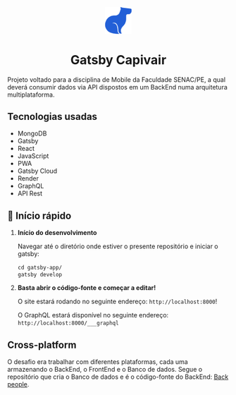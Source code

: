 <p align="center">
  <a href="https://gadsbgatsbyapp.gatsbyjs.io/">
    <img alt="CApivair" src="https://raw.githubusercontent.com/brazadrian/gatsby-app/master/src/images/capivair-icon-sf.png" width="60" />
  </a>
</p>
<h1 align="center">
  Gatsby Capivair
</h1>

Projeto voltado para a disciplina de Mobile da Faculdade SENAC/PE, a qual deverá consumir dados via API dispostos em um BackEnd numa arquitetura multiplataforma.

## Tecnologias usadas
- MongoDB
- Gatsby
- React
- JavaScript
- PWA
- Gatsby Cloud
- Render
- GraphQL
- API Rest

## 🚀 Início rápido

1.  **Início do desenvolvimento**

    Navegar até o diretório onde estiver o presente repositório e iniciar o gatsby:

    ```shell
    cd gatsby-app/
    gatsby develop
    ```

1.  **Basta abrir o código-fonte e começar a editar!**

    O site estará rodando no seguinte endereço: `http://localhost:8000`!

    O GraphQL estará disponível no seguinte endereço: `http://localhost:8000/___graphql`

## Cross-platform
O desafio era trabalhar com diferentes plataformas, cada uma armazenando o BackEnd, o FrontEnd e o Banco de dados. Segue o repositório que cria o Banco de dados e é o código-fonte do BackEnd: [Back people](https://github.com/brazadrian/back_people).
